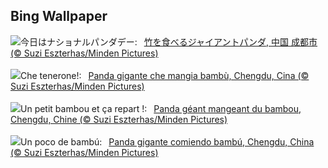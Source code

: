 ## Bing Wallpaper
![](https://www.bing.com/th?id=OHR.BambooPanda_JA-JP4357227516_UHD.jpg&w=1000)今日はナショナルパンダデー:&nbsp;&ensp;[竹を食べるジャイアントパンダ, 中国 成都市 (© Suzi Eszterhas/Minden Pictures)](https://www.bing.com/th?id=OHR.BambooPanda_JA-JP4357227516_UHD.jpg)
<br><br/>
![](https://www.bing.com/th?id=OHR.BambooPanda_IT-IT5188324890_UHD.jpg&w=1000)Che tenerone!:&nbsp;&ensp;[Panda gigante che mangia bambù, Chengdu, Cina (© Suzi Eszterhas/Minden Pictures)](https://www.bing.com/th?id=OHR.BambooPanda_IT-IT5188324890_UHD.jpg)
<br><br/>
![](https://www.bing.com/th?id=OHR.BambooPanda_FR-FR2591411752_UHD.jpg&w=1000)Un petit bambou et ça repart !:&nbsp;&ensp;[Panda géant mangeant du bambou, Chengdu, Chine (© Suzi Eszterhas/Minden Pictures)](https://www.bing.com/th?id=OHR.BambooPanda_FR-FR2591411752_UHD.jpg)
<br><br/>
![](https://www.bing.com/th?id=OHR.BambooPanda_ES-ES8233000547_UHD.jpg&w=1000)Un poco de bambú:&nbsp;&ensp;[Panda gigante comiendo bambú, Chengdu, China (© Suzi Eszterhas/Minden Pictures)](https://www.bing.com/th?id=OHR.BambooPanda_ES-ES8233000547_UHD.jpg)
<br><br/>

